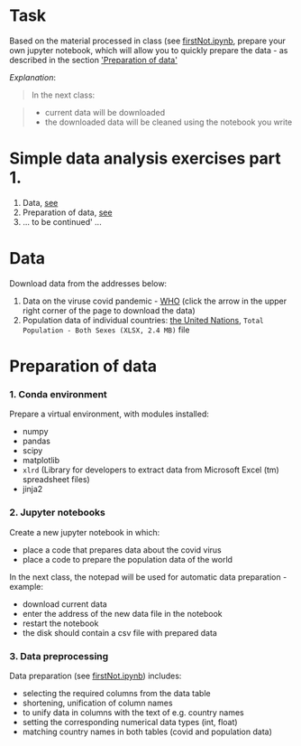 # Task

Based on the material processed in class (see [firstNot.ipynb](https://github.com/RemoteSys/engineer/blob/master/notebooks/firstNot.ipynb), prepare your own jupyter notebook, which will allow you to quickly prepare the data - as described in the section ['Preparation of data'](#preparation-of-data)


*Explanation*:

>In the next class:

>  - current data will be downloaded
>  - the downloaded data will be cleaned using the notebook you write



# Simple data analysis exercises part 1.

 1. Data, [see](#data)
 2. Preparation of data, [see](#preparation-of-data)
 3. ... to be continued' ...



# Data

Download data from the addresses below:

  1. Data on the viruse covid pandemic - [WHO](https://covid19.who.int/table) (click the arrow in the upper right corner of the page to download the data)
  2. Population data of individual countries: [the United Nations](https://population.un.org/wpp/Download/Standard/Population/), `Total Population - Both Sexes (XLSX, 2.4 MB)` file





# Preparation of data

### 1. Conda environment

Prepare a virtual environment, with modules installed:

  - numpy
  - pandas
  - scipy
  - matplotlib
  - `xlrd` (Library for developers to extract data from Microsoft Excel (tm) spreadsheet files)
  - jinja2


### 2. Jupyter notebooks

Create a new jupyter notebook in which:

  - place a code that prepares data about the covid virus
  - place a code to prepare the population data of the world


In the next class, the notepad will be used for automatic data preparation - example:

  - download current data
  - enter the address of the new data file in the notebook
  - restart the notebook
  - the disk should contain a csv file with prepared data


### 3. Data preprocessing

Data preparation (see [firstNot.ipynb](https://github.com/RemoteSys/engineer/blob/master/notebooks/firstNot.ipynb)) includes:

  - selecting the required columns from the data table
  - shortening, unification of column names
  - to unify data in columns with the text of e.g. country names
  - setting the corresponding numerical data types (int, float)
  - matching country names in both tables (covid and population data)










